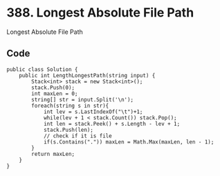 # 388. Longest Absolute File Path
Longest Absolute File Path

## Code
    public class Solution {
        public int LengthLongestPath(string input) {
            Stack<int> stack = new Stack<int>();
            stack.Push(0);
            int maxLen = 0;
            string[] str = input.Split('\n');
            foreach(string s in str){
                int lev = s.LastIndexOf("\t")+1;
                while(lev + 1 < stack.Count()) stack.Pop(); 
                int len = stack.Peek() + s.Length - lev + 1;
                stack.Push(len);
                // check if it is file
                if(s.Contains(".")) maxLen = Math.Max(maxLen, len - 1); 
            }
            return maxLen;
        }
    }